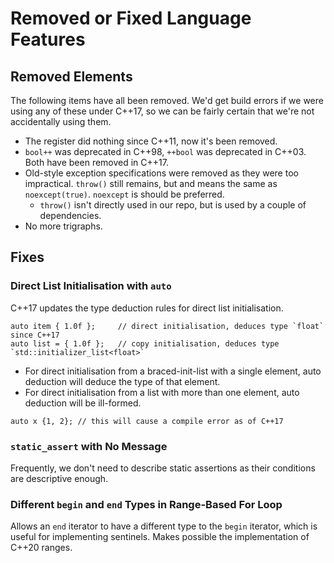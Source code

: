# Removed or Fixed Language Features

## Removed Elements

The following items have all been removed. We'd get build errors if we were using any of these
under C++17, so we can be fairly certain that we're not accidentally using them.

- The register did nothing since C++11, now it's been removed.
- `bool++` was deprecated in C++98, `++bool` was deprecated in C++03. Both have been removed in
  C++17.
- Old-style exception specifications were removed as they were too impractical. `throw()` still
  remains, but and means the same as `noexcept(true)`. `noexcept` is should be preferred.
  - `throw()` isn't directly used in our repo, but is used by a couple of dependencies.
- No more trigraphs.

## Fixes

### Direct List Initialisation with `auto`

C++17 updates the type deduction rules for direct list initialisation.
```
auto item { 1.0f };     // direct initialisation, deduces type `float` since C++17
auto list = { 1.0f };   // copy initialisation, deduces type `std::initializer_list<float>`
```

- For direct initialisation from a braced-init-list with a single element, auto deduction will
  deduce the type of that element.
- For direct initialisation from a list with more than one element, auto deduction will be
  ill-formed.

```
auto x {1, 2}; // this will cause a compile error as of C++17
```

### `static_assert` with No Message

Frequently, we don't need to describe static assertions as their conditions are descriptive enough.

### Different `begin` and `end` Types in Range-Based For Loop

Allows an `end` iterator to have a different type to the `begin` iterator, which is useful
for implementing sentinels. Makes possible the implementation of C++20 ranges.
